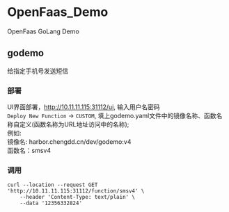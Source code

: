 # OpenFaas_Demo
OpenFaas GoLang Demo

## godemo
给指定手机号发送短信

### 部署
UI界面部署，http://10.11.11.115:31112/ui, 输入用户名密码  
`Deploy New Function` -> `CUSTOM`, 填上godemo.yaml文件中的镜像名称、函数名称自定义(函数名称为URL地址访问中的名称);  
例如:  
镜像名: harbor.chengdd.cn/dev/godemo:v4  
函数名：smsv4  

### 调用
```shell
curl --location --request GET 'http://10.11.11.115:31112/function/smsv4' \
    --header 'Content-Type: text/plain' \
    --data '12356332824'
```
